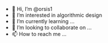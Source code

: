 - 👋 Hi, I’m @orsis1
- 👀 I’m interested in algorithmic design
- 🌱 I’m currently learning ...
- 💞️ I’m looking to collaborate on ...
- 📫 How to reach me ...

<!---
orsis1/orsis1 is a ✨ special ✨ repository because its `README.md` (this file) appears on your GitHub profile.
You can click the Preview link to take a look at your changes.
--->
